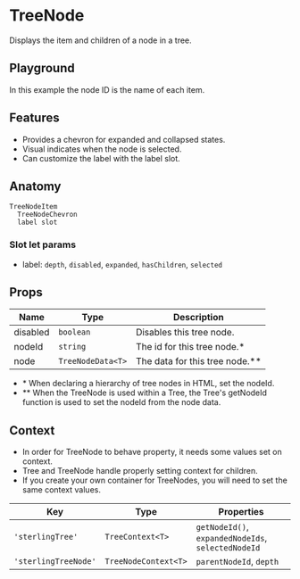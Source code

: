 <script>
    import Playground from './TreeNodePlayground.svelte';
</script>

# TreeNode

Displays the item and children of a node in a tree.

## Playground

In this example the node ID is the name of each item.

<Playground />

## Features

- Provides a chevron for expanded and collapsed states.
- Visual indicates when the node is selected.
- Can customize the label with the label slot.

## Anatomy

```
TreeNodeItem
  TreeNodeChevron
  label slot
```

### Slot let params

- label: `depth`, `disabled`, `expanded`, `hasChildren`, `selected`

## Props

| Name     | Type              | Description                      |
| -------- | ----------------- | -------------------------------- |
| disabled | `boolean`         | Disables this tree node.         |
| nodeId   | `string`          | The id for this tree node.\*     |
| node     | `TreeNodeData<T>` | The data for this tree node.\*\* |

- \* When declaring a hierarchy of tree nodes in HTML, set the nodeId.
- \*\* When the TreeNode is used within a Tree, the Tree's getNodeId function is used to set the nodeId from the node data.

## Context

- In order for TreeNode to behave property, it needs some values set on context.
- Tree and TreeNode handle properly setting context for children.
- If you create your own container for TreeNodes, you will need to set the same context values.

| Key                  | Type                 | Properties                                         |
| -------------------- | -------------------- | -------------------------------------------------- |
| `'sterlingTree'`     | `TreeContext<T>`     | `getNodeId()`, `expandedNodeIds`, `selectedNodeId` |
| `'sterlingTreeNode'` | `TreeNodeContext<T>` | `parentNodeId`, `depth`                            |
